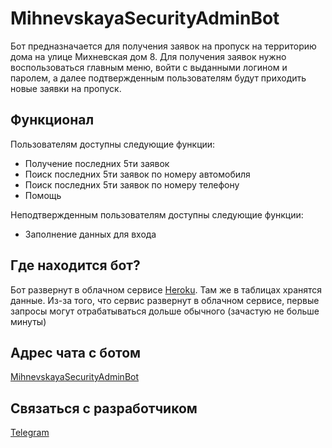 # MihnevskayaSecurityAdminBot

Бот предназначается для получения заявок на пропуск на территорию дома на улице Михневская дом 8. 
Для получения заявок нужно воспользоваться главным меню, войти с выданными логином и паролем, а далее подтвержденным пользователям будут приходить новые заявки на пропуск.

## Функционал

Пользователям доступны следующие функции: 

- Получение последних 5ти заявок
- Поиск последних 5ти заявок по номеру автомобиля
- Поиск последних 5ти заявок по номеру телефону
- Помощь

Неподтвержденным пользователям доступны следующие функции:

- Заполнение данных для входа

## Где находится бот?

Бот развернут в облачном сервисе [Heroku](www.heroku.com). Там же в таблицах хранятся данные. Из-за того, что сервис развернут в облачном сервисе, первые запросы могут отрабатываться дольше обычного (зачастую не больше минуты)

## Адрес чата с ботом

[MihnevskayaSecurityAdminBot](http://t.me/MihnevskayaSecurityAdminBot)

## Связаться с разработчиком
[Telegram](http://t.me/Soagshka)